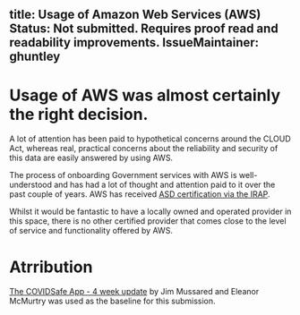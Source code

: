 
title: Usage of Amazon Web Services (AWS)
Status: Not submitted. Requires proof read and readability improvements.
IssueMaintainer: ghuntley
---

# Usage of AWS was almost certainly the right decision.

A lot of attention has been paid to hypothetical concerns around the CLOUD Act, whereas real, practical concerns about the reliability and security of this data are easily answered by using AWS.

The process of onboarding Government services with AWS is well-understood and has had a lot of thought and attention paid to it over the past couple of years. AWS has received <a href="https://www.cyber.gov.au/irap/cloud-services">ASD certification via the IRAP</a>.

Whilst it would be fantastic to have a locally owned and operated provider in this space, there is no other certified provider that comes close to the level of service and functionality offered by AWS.

<?# Youtube LWkurIhCiVY /?>

# Atrribution

<a href="https://docs.google.com/document/d/17sVyBIG5CqhF9XtuEfeG2MfYsFNXuV4yxp3BERDTJoI/edit#">The COVIDSafe App - 4 week update</a> by Jim Mussared and Eleanor McMurtry was used as the baseline for this submission.

